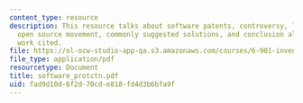 ```yaml
---
content_type: resource
description: This resource talks about software patents, controversy, landmark cases,
  open source movement, commonly suggested solutions, and conclusion along with the
  work cited.
file: https://ol-ocw-studio-app-qa.s3.amazonaws.com/courses/6-901-inventions-and-patents-fall-2005/fad9d10d6f2d70cde818fd4d3b6bfa9f_software_protctn.pdf
file_type: application/pdf
resourcetype: Document
title: software_protctn.pdf
uid: fad9d10d-6f2d-70cd-e818-fd4d3b6bfa9f
---
```

